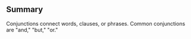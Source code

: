 ## Summary
Conjunctions connect words, clauses, or phrases. Common conjunctions are "and," "but," "or."